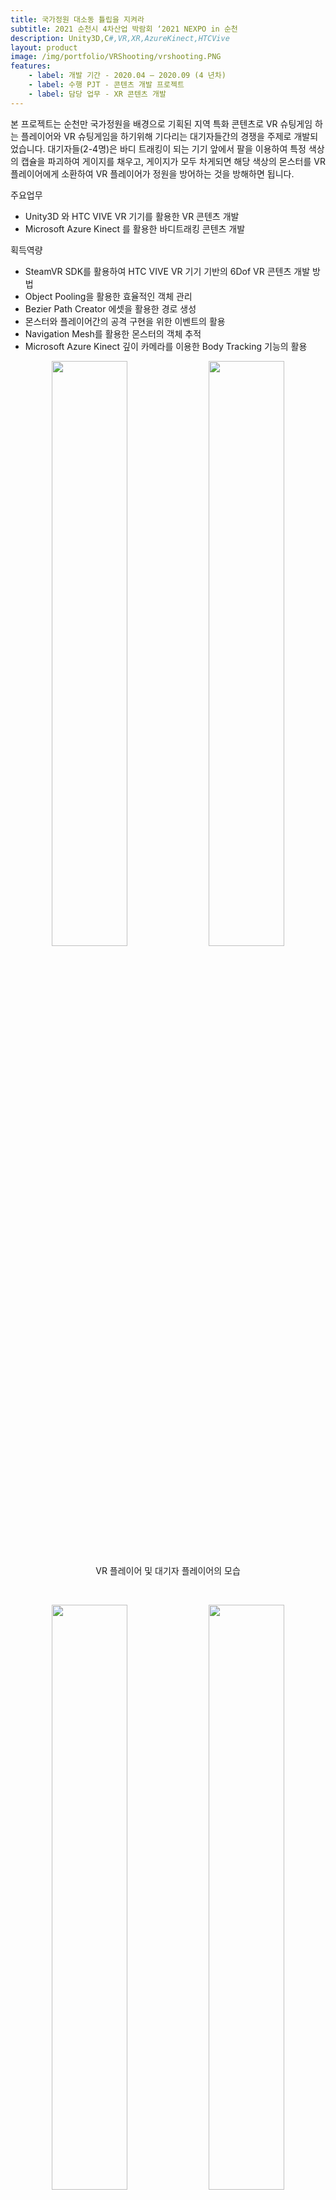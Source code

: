 ```yaml
---
title: 국가정원 대소동 튤립을 지켜라
subtitle: 2021 순천시 4차산업 박람회 ‘2021 NEXPO in 순천
description: Unity3D,C#,VR,XR,AzureKinect,HTCVive
layout: product
image: /img/portfolio/VRShooting/vrshooting.PNG
features:
    - label: 개발 기간 - 2020.04 – 2020.09 (4 년차)  
    - label: 수행 PJT - 콘텐츠 개발 프로젝트  
    - label: 담당 업무 - XR 콘텐츠 개발  
---
```


본 프로젝트는 순천만 국가정원을 배경으로 기획된 지역 특화 콘텐츠로 VR 슈팅게임 하는 플레이어와 VR 슈팅게임을 하기위해 기다리는 대기자들간의 경쟁을 주제로 개발되었습니다. 대기자들(2-4명)은 바디 트래킹이 되는 기기 앞에서 팔을 이용하여 특정 색상의 캡슐을 파괴하여 게이지를 채우고, 게이지가 모두 차게되면 해당 색상의 몬스터를 VR 플레이어에게 소환하여 VR 플레이어가 정원을 방어하는 것을 방해하면 됩니다.   
    
주요업무  
- Unity3D 와 HTC VIVE VR 기기를 활용한 VR 콘텐츠 개발  
- Microsoft Azure Kinect 를 활용한 바디트래킹 콘텐츠 개발  
  
획득역량  
- SteamVR SDK를 활용하여 HTC VIVE VR 기기 기반의 6Dof VR 콘텐츠 개발 방법  
- Object Pooling을 활용한 효율적인 객체 관리  
- Bezier Path Creator 에셋을 활용한 경로 생성  
- 몬스터와 플레이어간의 공격 구현을 위한 이벤트의 활용  
- Navigation Mesh를 활용한 몬스터의 객체 추적   
- Microsoft Azure Kinect 깊이 카메라를 이용한 Body Tracking 기능의 활용

<p align="center">
    <img src="/img/vrplay.gif" width="49%">
    <img src="/img/portfolio/VRShooting/VRShooting03.gif" width="49%">
    <figcaption align="center">VR 플레이어 및 대기자 플레이어의 모습</figcaption>
</p>
<br/>

<p align="center">
    <img src="/img/portfolio/VRShooting/VRShooting01.gif" width="49%">
    <img src="/img/portfolio/VRShooting/VRShooting02.gif" width="49%">
    <figcaption align="center">대기자 플레이어의 모습</figcaption>
</p>
<br/>



